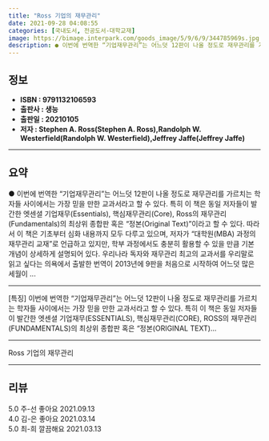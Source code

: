 ```yaml
---
title: "Ross 기업의 재무관리"
date: 2021-09-28 04:08:55
categories: [국내도서, 전공도서-대학교재]
image: https://bimage.interpark.com/goods_image/5/9/6/9/344785969s.jpg
description: ● 이번에 번역한 “기업재무관리”는 어느덧 12판이 나올 정도로 재무관리를 가르치는 학자들 사이에서는 가장 믿을 만한 교과서라고 할 수 있다. 특히 이 책은 동일 저자들이 발간한 엣센셜 기업재무(Essentials), 핵심재무관리(Core), Ross의 재무관리(Fundamentals
---
```


## **정보**

- **ISBN : 9791132106593**
- **출판사 : 생능**
- **출판일 : 20210105**
- **저자 : Stephen A. Ross(Stephen A. Ross),Randolph W. Westerfield(Randolph W. Westerfield),Jeffrey Jaffe(Jeffrey Jaffe)**

------



## **요약**

●  이번에 번역한 “기업재무관리”는 어느덧 12판이 나올 정도로 재무관리를 가르치는 학자들 사이에서는 가장 믿을 만한 교과서라고 할 수 있다. 특히 이 책은 동일 저자들이 발간한 엣센셜 기업재무(Essentials), 핵심재무관리(Core), Ross의 재무관리(Fundamentals)의 최상위 종합판 혹은 “정본(Original Text)”이라고 할 수 있다. 따라서 이 책은 기초부터 심화 내용까지 모두 다루고 있으며, 저자가 “대학원(MBA) 과정의 재무관리 교재”로 언급하고 있지만, 학부 과정에서도 충분히 활용할 수 있을 만큼 기본 개념이 상세하게 설명되어 있다. 우리나라 독자와 재무관리 최고의 교과서를 우리말로 읽고 싶다는 의욕에서 출발한 번역이 2013년에 9판을 처음으로 시작하여 어느덧 많은 세월이 ...

------

[특징]
이번에 번역한 “기업재무관리”는 어느덧 12판이 나올 정도로 재무관리를 가르치는 학자들 사이에서는 가장 믿을 만한 교과서라고 할 수 있다. 특히 이 책은 동일 저자들이 발간한 엣센셜 기업재무(ESSENTIALS), 핵심재무관리(CORE), ROSS의 재무관리(FUNDAMENTALS)의 최상위 종합판 혹은 “정본(ORIGINAL TEXT)... 

------


Ross 기업의 재무관리 

------


## **리뷰** 

5.0 주-선 좋아요 2021.09.13 <br/>4.0 김-은 좋아요 2021.03.14 <br/>5.0 최-희 깔끔해요 2021.03.13 <br/>